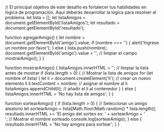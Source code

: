// El principal objetivo de este desafío es fortalecer tus habilidades en lógica de programación. Aquí deberás desarrollar la lógica para resolver el problema.
let lista = [];
let listaAmigos = document.getElementById('listaAmigos');
let resultado = document.getElementById('resultado');

function agregarAmigo() {
    let nombre = document.getElementById('amigo').value;
    if (nombre === '') {
        alert('Ingrese un nombre por favor');
    } else {
        lista.push(nombre);
        document.getElementById('amigo').value = ''; // limpiar el campo
        mostrarAmigo();
    }
}

function mostrarAmigo() {
    listaAmigos.innerHTML = ''; // limpiar la lista antes de mostrar
    if (lista.length > 0) {
        // Mostrar la lista de amigos
        for (let nombre of lista) {
            let li = document.createElement('li'); // crear un nuevo elemento li
            li.textContent = nombre; // asignar el nombre al li
            listaAmigos.appendChild(li); // añadir el li al contenedor
        }
    } else {
        listaAmigos.innerHTML = 'No hay lista de amigos';
    }
}

function sortearAmigo() {
    if (lista.length > 0) {
        // Seleccionar un amigo aleatorio
        let sortearAmigo = lista[Math.floor(Math.random() * lista.length)];
        resultado.innerHTML += 'El amigo del sorteo es: ' + sortearAmigo + '<br>'; // Mostrar el nombre sorteado
        console.log(sortearAmigo);
    } else {
        resultado.innerHTML = 'No hay amigos para sortear';
    }
}
